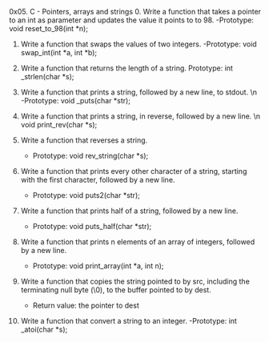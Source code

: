 0x05. C - Pointers, arrays and strings
0. Write a function that takes a pointer to an int as parameter and updates the value it points to to 98.
	-Prototype: void reset_to_98(int *n);

1. Write a function that swaps the values of two integers.
	-Prototype: void swap_int(int *a, int *b);

2. Write a function that returns the length of a string.
	Prototype: int _strlen(char *s);
3. Write a function that prints a string, followed by a new line, to stdout. \n
	-Prototype: void _puts(char *str);
4. Write a function that prints a string, in reverse, followed by a new line. 
	\n void print_rev(char *s);

5. Write a function that reverses a string.
	- Prototype: void rev_string(char *s);

6. Write a function that prints every other character of a string, starting with the first character, followed by a new line.
	- Prototype: void puts2(char *str);
7. Write a function that prints half of a string, followed by a new line.
	- Prototype: void puts_half(char *str);
8. Write a function that prints n elements of an array of integers, followed by a new line.
	- Prototype: void print_array(int *a, int n);
9. Write a function that copies the string pointed to by src, including the terminating null byte (\0), to the buffer pointed to by dest.
	- Return value: the pointer to dest
10. Write a function that convert a string to an integer.
	-Prototype: int _atoi(char *s);
